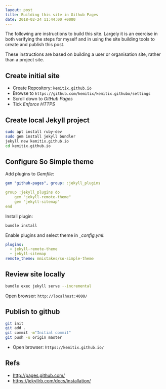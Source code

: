 ```yaml
---
layout: post
title: Building this site in Github Pages
date: 2018-02-24 11:44:00 +0000
---
```

The following are instructions to build this site. Largely it is an exercise in both verifying the steps for myself and in using the site building tools to create and publish this post.

These instructions are based on building a user or organisation site, rather than a project site.

## Create initial site

* Create Repository: `kemitix.github.io`
* Browse to `https://github.com/kemitix/kemitix.githubo/settings`
* Scroll down to *GitHub Pages*
* Tick *Enforce HTTPS*

## Create local Jekyll project

```bash
sudo apt install ruby-dev
sudo gem install jekyll bundler
jekyll new kemitix.github.io
cd kemitix.github.io
```

## Configure So Simple theme

Add plugins to *Gemfile*:

```yaml
gem "github-pages", group: :jekyll_plugins

group :jekyll_plugins do
    gem "jekyll-remote-theme"
    gem "jekyll-sitemap"
end
```

Install plugin:

```bash
bundle install
```

Enable plugins and select theme in *_config.yml*:

```yaml
plugins:
  - jekyll-remote-theme
  - jekyll-sitemap
remote_theme: mmistakes/so-simple-theme
```

## Review site locally

```bash
bundle exec jekyll serve --incremental
```

Open browser: `http://localhost:4000/`

## Publish to github

```bash
git init
git add .
git commit -m"Initial commit"
git push -u origin master
```

* Open browser: `https://kemitix.github.io/`

## Refs

* http://pages.github.com/
* https://jekyllrb.com/docs/installation/
